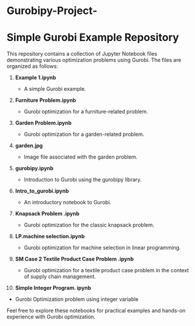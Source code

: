 # Gurobipy-Project-

# Simple Gurobi Example Repository

This repository contains a collection of Jupyter Notebook files demonstrating various optimization problems using Gurobi. The files are organized as follows:

1. **Example 1.ipynb**
   - A simple Gurobi example.

2. **Furniture Problem.ipynb**
   - Gurobi optimization for a furniture-related problem.

3. **Garden Problem.ipynb**
   - Gurobi optimization for a garden-related problem.
  
4. **garden.jpg**
   - Image file associated with the garden problem.

5. **gurobipy.ipynb**
   - Introduction to Gurobi using the gurobipy library.

6. **Intro_to_gurobi.ipynb**
   - An introductory notebook to Gurobi.

7. **Knapsack Problem .ipynb**
   - Gurobi optimization for the classic knapsack problem.

8. **LP.machine selection.ipynb**
   - Gurobi optimization for machine selection in linear programming.

9. **SM Case 2 Textile Product Case Problem .ipynb**
   - Gurobi optimization for a textile product case problem in the context of supply chain management.

10. **Simple Integer Program. ipynb**
   - Gurobi Optimization problem using integer variable

   

Feel free to explore these notebooks for practical examples and hands-on experience with Gurobi optimization.
